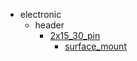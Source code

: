 * electronic
  * header
    * [2x15_30_pin](electronic/header/2x15_30_pin)
      * [surface_mount](electronic/header/2x15_30_pin/surface_mount)

